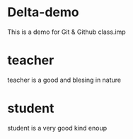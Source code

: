 # Delta-demo
This is a demo for Git &amp; Github class.imp
# teacher
teacher is a good and blesing in nature
# student
student is a very good kind enoup 